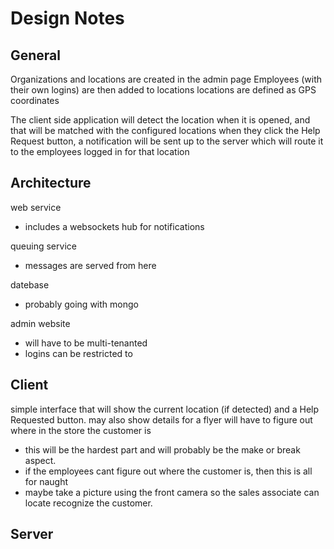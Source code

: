 Design Notes
====

General
----------------------

Organizations and locations are created in the admin page
Employees (with their own logins) are then added to locations
locations are defined as GPS coordinates

The client side application will detect the location when it is opened, and that will be matched with the configured locations
when they click the Help Request button, a notification will be sent up to the server which will route it to the employees logged in for that location

Architecture
----------------------

web service
 - includes a websockets hub for notifications

queuing service
 - messages are served from here

datebase
 - probably going with mongo

admin website
 - will have to be multi-tenanted
 - logins can be restricted to 


Client
----------------------

simple interface that will show the current location (if detected) and a Help Requested button.
may also show details for a flyer
will have to figure out where in the store the customer is
 - this will be the hardest part and will probably be the make or break aspect.
 - if the employees cant figure out where the customer is, then this is all for naught
 - maybe take a picture using the front camera so the sales associate can locate recognize the customer.


Server
----------------------
